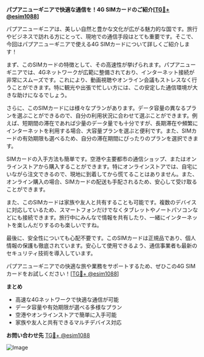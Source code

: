 **パプアニューギニアで快適な通信を！4G SIMカードのご紹介[[TG💪+ @esim1088](https://t.me/s/esim1088)]**

パプアニューギニアは、美しい自然と豊かな文化が広がる魅力的な国です。旅行やビジネスで訪れる方にとって、現地での通信手段はとても重要です。そこで、今回はパプアニューギニアで使える4G SIMカードについて詳しくご紹介します！

まず、このSIMカードの特徴として、その高速性が挙げられます。パプアニューギニアでは、4Gネットワークが広範に整備されており、インターネット接続が非常にスムーズです。これにより、動画視聴やオンライン会議もストレスなく行うことができます。特に観光や出張で忙しい方には、この安定した通信環境が大きな助けになるでしょう。

さらに、このSIMカードには様々なプランがあります。データ容量の異なるプランを選ぶことができるので、自分の利用状況に合わせて選ぶことができます。例えば、短期間の滞在であれば少量のデータ量でも十分ですが、長期滞在や頻繁にインターネットを利用する場合、大容量プランを選ぶと便利です。また、SIMカードの有効期限も選べるため、自分の滞在期間にぴったりのプランを選択できます。

SIMカードの入手方法も簡単です。空港や主要都市の通信ショップ、またはオンラインストアから購入することができます。特にオンラインストアでは、自宅にいながら注文できるので、現地に到着してから慌てることはありません。また、オンライン購入の場合、SIMカードの配送も手配されるため、安心して受け取ることができます。

また、このSIMカードは家族や友人と共有することも可能です。複数のデバイスに対応しているため、スマートフォンだけでなくタブレットやノートパソコンなどにも接続できます。旅行中にみんなで情報を共有したり、一緒にインターネットを楽しんだりするのも楽しいですね。

最後に、安全性についても心配不要です。このSIMカードは正規品であり、個人情報の保護も徹底されています。安心して使用できるよう、通信事業者も最新のセキュリティ技術を導入しています。

パプアニューギニアでの快適な旅や業務をサポートするため、ぜひこの4G SIMカードをお試しください！[[TG💪+ @esim1088](https://t.me/s/esim1088)]

**まとめ**
- 高速な4Gネットワークで快適な通信が可能
- データ容量や有効期限が選べる多様なプラン
- 空港やオンラインストアで簡単に入手可能
- 家族や友人と共有できるマルチデバイス対応

**お問い合わせ先**
[TG💪+ @esim1088](https://t.me/s/esim1088)

![Image](https://i.postimg.cc/Y0z9fWf4/image.png)